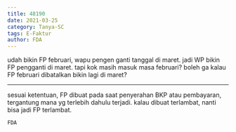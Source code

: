 ```yaml
---
title: 48190
date: 2021-03-25
category: Tanya-SC
tags: E-Faktur
author: FDA
---
```


udah bikin FP februari, wapu pengen ganti tanggal di maret. jadi WP bikin FP pengganti di maret. tapi kok masih masuk masa februari? boleh ga kalau FP februari dibatalkan bikin lagi di maret?

---

sesuai ketentuan, FP dibuat pada saat penyerahan BKP atau pembayaran, tergantung mana yg terlebih dahulu terjadi. kalau dibuat terlambat, nanti bisa jadi FP terlambat.

`FDA`
